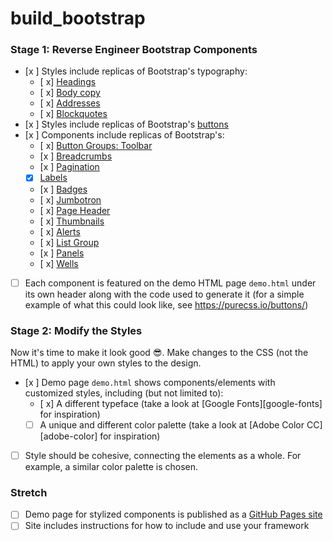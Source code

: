 # build_bootstrap

### Stage 1: Reverse Engineer Bootstrap Components

- [x ] Styles include replicas of Bootstrap's typography:
  - [ x] [Headings](http://getbootstrap.com/css/#type-headings)
  - [ x] [Body copy](http://getbootstrap.com/css/#type-body-copy)
  - [ x] [Addresses](http://getbootstrap.com/css/#type-addresses)
  - [ x] [Blockquotes](http://getbootstrap.com/css/#type-blockquotes)
- [x ] Styles include replicas of Bootstrap's [buttons](http://getbootstrap.com/css/#buttons)
- [x ] Components include replicas of Bootstrap's:
  - [ x] [Button Groups: Toolbar](http://getbootstrap.com/components/#btn-groups-toolbar)
  - [x ] [Breadcrumbs](http://getbootstrap.com/components/#breadcrumbs)
  - [x ] [Pagination](http://getbootstrap.com/components/#pagination)
  - [x] [Labels](http://getbootstrap.com/components/#labels)
  - [x ] [Badges](http://getbootstrap.com/components/#badges)
  - [ x] [Jumbotron](http://getbootstrap.com/components/#jumbotron)
  - [ x] [Page Header](http://getbootstrap.com/components/#page-header)
  - [ x] [Thumbnails](http://getbootstrap.com/components/#thumbnails)
  - [ x] [Alerts](http://getbootstrap.com/components/#alerts)
  - [ x] [List Group](http://getbootstrap.com/components/#list-group)
  - [x ] [Panels](http://getbootstrap.com/components/#panels)
  - [ x] [Wells](http://getbootstrap.com/components/#wells)
- [ ] Each component is featured on the demo HTML page `demo.html` under its own header along with the code used to generate it (for a simple example of what this could look like, see https://purecss.io/buttons/)

### Stage 2: Modify the Styles

Now it's time to make it look good 😎. Make changes to the CSS (not the HTML) to apply your own styles to the design.

- [x ] Demo page `demo.html` shows components/elements with customized styles, including (but not limited to):
  - [ x] A different typeface (take a look at [Google Fonts][google-fonts] for inspiration)
  - [ ] A unique and different color palette (take a look at [Adobe Color CC][adobe-color] for inspiration)
- [ ] Style should be cohesive, connecting the elements as a whole. For example, a similar color palette is chosen.

### Stretch

- [ ] Demo page for stylized components is published as a [GitHub Pages site](https://pages.github.com/)
- [ ] Site includes instructions for how to include and use your framework
